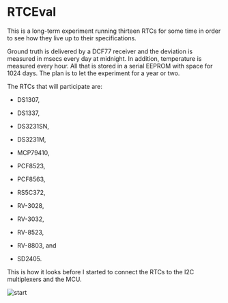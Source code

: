 # RTCEval

This is a long-term experiment running thirteen RTCs for some time in order to see how they live up to their specifications. 

Ground truth is delivered by a DCF77 receiver and the deviation is measured in msecs every day at midnight. In addition, temperature is measured every hour. All that is stored in a serial EEPROM with space for 1024 days. The plan is to let the experiment for a year or two. 

The RTCs that will participate are:

* DS1307,

* DS1337,

* DS3231SN,

* DS3231M,

* MCP79410, 

* PCF8523,

* PCF8563,

* RS5C372,

* RV-3028, 

* RV-3032, 

* RV-8523,

* RV-8803, and

* SD2405. 

This is how it looks before I started to connect the RTCs to the I2C multiplexers and the MCU.

  ![start](/Users/nebel/Documents/GitHub/RTCEval/pictures/start.jpg)

